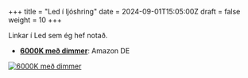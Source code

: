 +++
title = "Led í ljóshring"
date = 2024-09-01T15:05:00Z
draft = false
weight = 10
+++

Linkar í Led sem ég hef notað.
- **[6000K með dimmer](https://www.amazon.de/Streifen-Selbstklebend-Lichtband-Controller-enthalten/dp/B07TJXZNDZ?__mk_de_DE=%C3%85M%C3%85%C5%BD%C3%95%C3%91&crid=1MPZY357H7H0D&dib=eyJ2IjoiMSJ9.Qocnc2dPHmmz6a8StFXJ5-aBrd_gj5nmAH5_LKpQxYigfBrSpArKlZ7D-Ub2bMvMaW7-EXRKspKcUGnT2h5GMZhY_J97DqYdawNaSer1GaKkgTklWy4CYKtj4HC6fpkj6pcoSCIku0hcycFuC90npzeM0c5HGmc-Z5lWk5woJc9L_4zrqyFZkZIifv5YkNq-exn4Zjy-2Uja-QNwE-Ejaxl3_RAtimvRbXAfueLMEwjvEFbOyyxHkTvRXgOWrdLwGoW-I07LllVtyIjJy9OIi9fNzZGAvKsI7RB3gZDMvt8.gO_ElmaTLXyeEG536hJH11fmoox2n26RORDm2rbrERc&dib_tag=se&keywords=led&nsdOptOutParam=true&qid=1732482971&sprefix=led%2Caps%2C153&sr=8-5&th=1)**: Amazon DE

[![6000K með dimmer](https://m.media-amazon.com/images/I/71KBBgQIfnL._AC_SL1500_.jpg)](https://www.amazon.de/Streifen-Selbstklebend-Lichtband-Controller-enthalten/dp/B07TJXZNDZ?__mk_de_DE=%C3%85M%C3%85%C5%BD%C3%95%C3%91&crid=1MPZY357H7H0D&dib=eyJ2IjoiMSJ9.Qocnc2dPHmmz6a8StFXJ5-aBrd_gj5nmAH5_LKpQxYigfBrSpArKlZ7D-Ub2bMvMaW7-EXRKspKcUGnT2h5GMZhY_J97DqYdawNaSer1GaKkgTklWy4CYKtj4HC6fpkj6pcoSCIku0hcycFuC90npzeM0c5HGmc-Z5lWk5woJc9L_4zrqyFZkZIifv5YkNq-exn4Zjy-2Uja-QNwE-Ejaxl3_RAtimvRbXAfueLMEwjvEFbOyyxHkTvRXgOWrdLwGoW-I07LllVtyIjJy9OIi9fNzZGAvKsI7RB3gZDMvt8.gO_ElmaTLXyeEG536hJH11fmoox2n26RORDm2rbrERc&dib_tag=se&keywords=led&nsdOptOutParam=true&qid=1732482971&sprefix=led%2Caps%2C153&sr=8-5&th=1)



